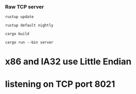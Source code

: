 ### Raw TCP server

`rustup update`

`rustup default nightly`

`cargo build`

`cargo run --bin server`

# x86 and IA32 use Little Endian

# listening on TCP port 8021
